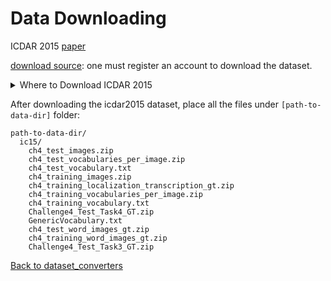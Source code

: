 # Data Downloading
ICDAR 2015 [paper](https://rrc.cvc.uab.es/?ch=4)

[download source](https://rrc.cvc.uab.es/?ch=4&com=downloads): one must register an account to download the dataset.

<details>
  <summary>Where to Download ICDAR 2015</summary>

ICDAR 2015 Challenge has three tasks. Task 1 is Text Localization. Task 3 is Word Recognition. Task 4 is End-to-end Text Spotting. Task 2 Text Segmentation is not available.

### Text Localization

The four files downloaded from [web](https://rrc.cvc.uab.es/?ch=4&com=downloads) for task 1 are
```
ch4_training_images.zip
ch4_training_localization_transcription_gt.zip
ch4_test_images.zip
Challenge4_Test_Task1_GT.zip
```

### Word Recognition

The three files downloaded from [web](https://rrc.cvc.uab.es/?ch=4&com=downloads) for task 3 are
```
ch4_training_word_images_gt.zip
ch4_test_word_images_gt.zip
Challenge4_Test_Task3_GT.txt
```
The three files are only needed for training word recognition models. Training text detection models does not require the three files.





### E2E

The nine files downloaded from [web](https://rrc.cvc.uab.es/?ch=4&com=downloads) for task 4 are the union of the four files in the text localization task (task 1) and five vocabulary files
```
ch4_training_vocabulary.txt
ch4_training_vocabularies_per_image.zip
ch4_test_vocabulary.txt
ch4_test_vocabularies_per_image.zip
GenericVocabulary.txt
```
If you download a file named `Challenge4_Test_Task4_GT.zip`, please note that it is the same file as `Challenge4_Test_Task1_GT.zip`, except for its name. In this repository, we will use `Challenge4_Test_Task4_GT.zip` for ICDAR2015 dataset.

</details>


After downloading the icdar2015 dataset, place all the files under `[path-to-data-dir]` folder:
```
path-to-data-dir/
  ic15/
    ch4_test_images.zip
    ch4_test_vocabularies_per_image.zip
    ch4_test_vocabulary.txt
    ch4_training_images.zip
    ch4_training_localization_transcription_gt.zip
    ch4_training_vocabularies_per_image.zip
    ch4_training_vocabulary.txt
    Challenge4_Test_Task4_GT.zip
    GenericVocabulary.txt
    ch4_test_word_images_gt.zip
    ch4_training_word_images_gt.zip
    Challenge4_Test_Task3_GT.zip
```

[Back to dataset_converters](../mkdocs/dataset_converters.md)
